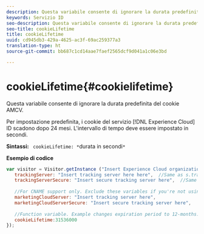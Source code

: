 ```yaml
---
description: Questa variabile consente di ignorare la durata predefinita del cookie AMCV.
keywords: Servizio ID
seo-description: Questa variabile consente di ignorare la durata predefinita del cookie AMCV.
seo-title: cookieLifetime
title: cookieLifetime
uuid: cd945db3-429a-4625-ac3f-69ac259377a3
translation-type: ht
source-git-commit: bb687c1cd14aae7faef2565dcf9d041a1c06e3bd

---
```



# cookieLifetime{#cookielifetime}

Questa variabile consente di ignorare la durata predefinita del cookie AMCV.

Per impostazione predefinita, i cookie del servizio [!DNL Experience Cloud] ID scadono dopo 24 mesi. L&#39;intervallo di tempo deve essere impostato in secondi.

**Sintassi:** ` cookieLifetime: *`durata in secondi`*`

**Esempio di codice**

```js
var visitor = Visitor.getInstance ("Insert Experience Cloud organization ID here",{ 
   trackingServer: "Insert tracking server here here",  //Same as s.trackingServer 
   trackingServerSecure: "Insert secure tracking server here",  //Same as s.trackingServerSecure 
 
   //For CNAME support only. Exclude these variables if you're not using CNAME 
   marketingCloudServer: "Insert tracking server here", 
   marketingCloudServerSecure: "Insert secure tracking server here", 
 
   //Function variable. Example changes expiration period to 12-months. 
   cookieLifetime:31536000 
});
```

